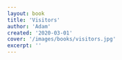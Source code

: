 ```yaml
---
layout: book
title: 'Visitors'
author: 'Adam'
created: '2020-03-01'
cover: '/images/books/visitors.jpg'
excerpt: ''
---
```

